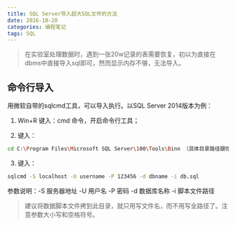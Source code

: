 ```yaml
---
title: SQL Server导入超大SQL文件的方法
date: 2016-10-28
categories: 编程笔记
tags: SQL
---
```


> 在实验室处理数据时，遇到一张20w记录的表需要恢复，初以为直接在dbms中直接导入sql即可，然而显示内存不够，无法导入。

<!--more-->

## 命令行导入

用微软自带的sqlcmd工具，可以导入执行。以SQL Server 2014版本为例：

1. Win+R 键入：cmd 命令，开启命令行工具；

2. 键入：
``` bash
cd C:\Program Files\Microsoft SQL Server\100\Tools\Binn （具体目录路径跟你安装的SQL位置有关）
```

3. 键入：
``` bash
sqlcmd -S localhost -U username -P 123456 -d dbname -i db.sql
```

参数说明：-S 服务器地址 -U 用户名 -P 密码  -d 数据库名称 -i 脚本文件路径

> 建议将数据脚本文件拷到此目录，就只用写文件名，而不用写全路径了。注意参数大小写和空格符号。
